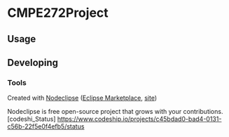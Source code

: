 

# CMPE272Project



## Usage



## Developing



### Tools

Created with [Nodeclipse](https://github.com/Nodeclipse/nodeclipse-1)
 ([Eclipse Marketplace](http://marketplace.eclipse.org/content/nodeclipse), [site](http://www.nodeclipse.org))   

Nodeclipse is free open-source project that grows with your contributions.
[codeshi_Status] https://www.codeship.io/projects/c45bdad0-bad4-0131-c56b-22f5e0f4efb5/status

